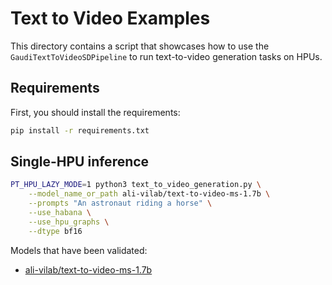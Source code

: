 <!---
Copyright 2024 The HuggingFace Team. All rights reserved.

Licensed under the Apache License, Version 2.0 (the "License");
you may not use this file except in compliance with the License.
You may obtain a copy of the License at

    http://www.apache.org/licenses/LICENSE-2.0

Unless required by applicable law or agreed to in writing, software
distributed under the License is distributed on an "AS IS" BASIS,
WITHOUT WARRANTIES OR CONDITIONS OF ANY KIND, either express or implied.
See the License for the specific language governing permissions and
limitations under the License.
-->

# Text to Video Examples

This directory contains a script that showcases how to use the `GaudiTextToVideoSDPipeline` to run text-to-video generation tasks on HPUs.

## Requirements

First, you should install the requirements:

```bash
pip install -r requirements.txt
```

## Single-HPU inference

```bash
PT_HPU_LAZY_MODE=1 python3 text_to_video_generation.py \
    --model_name_or_path ali-vilab/text-to-video-ms-1.7b \
    --prompts "An astronaut riding a horse" \
    --use_habana \
    --use_hpu_graphs \
    --dtype bf16
```

Models that have been validated:
  - [ali-vilab/text-to-video-ms-1.7b](https://huggingface.co/ali-vilab/text-to-video-ms-1.7b)
